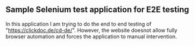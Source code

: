## Sample Selenium test application for E2E testing
In this application I am trying to do the end to end testing of "https://clickdoc.de/cd-de/". 
However, the website doesnot allow fully browser automation and forces the application to manual intervention.

